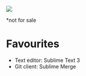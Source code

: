 ![](https://images-ext-1.discordapp.net/external/4YY9wjCOp-2cMlFGZSbLR7cOgGZrwqi-vlp3gZXMjbE/%3Fwidth%3D780%26height%3D585/https/media.discordapp.net/attachments/430364566027763744/938125566488490014/IMG_2604.jpg)


*not for sale
# Favourites
- Text editor: Sublime Text 3
- Git client: Sublime Merge
